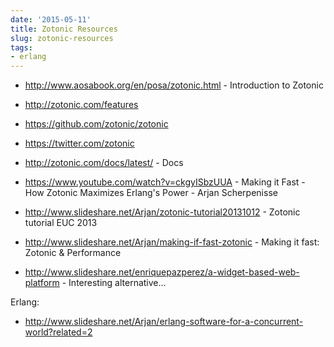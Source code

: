 ```yaml
---
date: '2015-05-11'
title: Zotonic Resources
slug: zotonic-resources
tags:
- erlang
---
```


- http://www.aosabook.org/en/posa/zotonic.html - Introduction to Zotonic
- http://zotonic.com/features

- https://github.com/zotonic/zotonic
- https://twitter.com/zotonic
- http://zotonic.com/docs/latest/ - Docs


- https://www.youtube.com/watch?v=ckgyISbzUUA - Making it Fast - How Zotonic Maximizes Erlang's Power - Arjan Scherpenisse

- http://www.slideshare.net/Arjan/zotonic-tutorial20131012 - Zotonic tutorial EUC 2013

- http://www.slideshare.net/Arjan/making-if-fast-zotonic - Making it fast: Zotonic & Performance
- http://www.slideshare.net/enriquepazperez/a-widget-based-web-platform - Interesting alternative...

Erlang:
- http://www.slideshare.net/Arjan/erlang-software-for-a-concurrent-world?related=2



<!--more-->